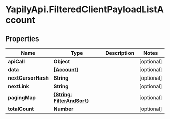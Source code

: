 # YapilyApi.FilteredClientPayloadListAccount

## Properties

Name | Type | Description | Notes
------------ | ------------- | ------------- | -------------
**apiCall** | **Object** |  | [optional] 
**data** | [**[Account]**](Account.md) |  | [optional] 
**nextCursorHash** | **String** |  | [optional] 
**nextLink** | **String** |  | [optional] 
**pagingMap** | [**{String: FilterAndSort}**](FilterAndSort.md) |  | [optional] 
**totalCount** | **Number** |  | [optional] 


